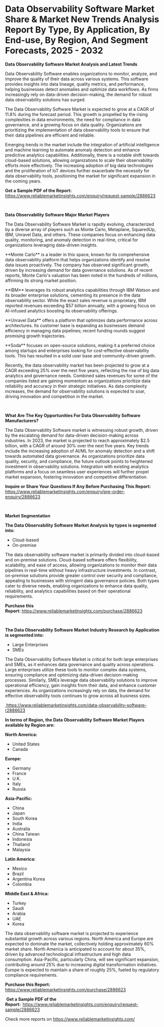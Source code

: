 <p><h1>Data Observability Software Market Share & Market New Trends Analysis Report By Type, By Application, By End-use, By Region, And Segment Forecasts, 2025 - 2032</h1></p><p><strong>Data Observability Software Market Analysis and Latest Trends</strong></p>
<p><p>Data Observability Software enables organizations to monitor, analyze, and improve the quality of their data across various systems. This software provides insights into data lineage, quality metrics, and performance, helping businesses detect anomalies and optimize data workflows. As firms increasingly rely on data-driven decision-making, the demand for robust data observability solutions has surged.</p><p>The Data Observability Software Market is expected to grow at a CAGR of 11.8% during the forecast period. This growth is propelled by the rising complexities in data environments, the need for compliance in data governance, and a growing focus on data quality. Organizations are prioritizing the implementation of data observability tools to ensure that their data pipelines are efficient and reliable.</p><p>Emerging trends in the market include the integration of artificial intelligence and machine learning to automate anomaly detection and enhance predictive analytics capabilities. Additionally, there is a notable shift towards cloud-based solutions, allowing organizations to scale their observability efforts more effectively. The increasing adoption of big data technologies and the proliferation of IoT devices further exacerbate the necessity for data observability tools, positioning the market for significant expansion in the coming years.</p></p>
<p><strong>Get a Sample PDF of the Report:&nbsp;</strong> <a href="https://www.reliablemarketinsights.com/enquiry/request-sample/2886623?utm_campaign=2988&utm_medium=2&utm_source=Github&utm_content=ia&utm_term=13032025&utm_id=data-observability-software">https://www.reliablemarketinsights.com/enquiry/request-sample/2886623</a></p>
<p>&nbsp;</p>
<p><strong>Data Observability Software Major Market Players</strong></p>
<p><p>The Data Observability Software Market is rapidly evolving, characterized by a diverse array of players such as Monte Carlo, Metaplane, SquaredUp, IBM, Unravel Data, and others. These companies focus on enhancing data quality, monitoring, and anomaly detection in real-time, critical for organizations leveraging data-driven insights.</p><p>**Monte Carlo** is a leader in this space, known for its comprehensive data observability platform that helps organizations identify and resolve data issues proactively. The company has observed significant growth, driven by increasing demand for data governance solutions. As of recent reports, Monte Carlo's valuation has been noted in the hundreds of millions, affirming its strong market position.</p><p>**IBM** leverages its robust analytics capabilities through IBM Watson and its broader enterprise solutions, cementing its presence in the data observability sector. While the exact sales revenue is proprietary, IBM reported revenues exceeding $57 billion annually, with a growing focus on AI-infused analytics boosting its observability offerings.</p><p>**Unravel Data** offers a platform that optimizes data performance across architectures. Its customer base is expanding as businesses demand efficiency in managing data pipelines; recent funding rounds suggest promising growth trajectories.</p><p>**Soda** focuses on open-source solutions, making it a preferred choice among startups and enterprises looking for cost-effective observability tools. This has resulted in a solid user base and community-driven growth. </p><p>Recently, the data observability market has been projected to grow at a CAGR exceeding 25% over the next five years, reflecting the rise of big data analytics and governance needs. Combined sales revenues for some of the companies listed are gaining momentum as organizations prioritize data reliability and accuracy in their strategic initiatives. As data complexity increases, the demand for observability solutions is expected to soar, driving innovation and competition in the market.</p></p>
<p>&nbsp;</p>
<p><strong>What Are The Key Opportunities For Data Observability Software Manufacturers?</strong></p>
<p><p>The Data Observability Software market is witnessing robust growth, driven by the escalating demand for data-driven decision-making across industries. In 2023, the market is projected to reach approximately $2.5 billion, with a CAGR of around 30% over the next five years. Key trends include the increasing adoption of AI/ML for anomaly detection and a shift towards automated data governance. As organizations prioritize data quality, security, and compliance, the future outlook points to heightened investment in observability solutions. Integration with existing analytics platforms and a focus on seamless user experiences will further propel market expansion, fostering innovation and competitive differentiation.</p></p>
<p><strong>Inquire or Share Your Questions If Any Before Purchasing This Report:</strong> <a href="https://www.reliablemarketinsights.com/enquiry/pre-order-enquiry/2886623?utm_campaign=2988&utm_medium=2&utm_source=Github&utm_content=ia&utm_term=13032025&utm_id=data-observability-software">https://www.reliablemarketinsights.com/enquiry/pre-order-enquiry/2886623</a></p>
<p>&nbsp;</p>
<p><strong>Market Segmentation</strong></p>
<p><strong>The Data Observability Software Market Analysis by types is segmented into:</strong></p>
<p><ul><li>Cloud-based</li><li>On-premise</li></ul></p>
<p><p>The data observability software market is primarily divided into cloud-based and on-premise solutions. Cloud-based software offers flexibility, scalability, and ease of access, allowing organizations to monitor their data pipelines in real-time without heavy infrastructure investments. In contrast, on-premise solutions provide greater control over security and compliance, appealing to businesses with stringent data governance policies. Both types cater to diverse needs, enabling organizations to enhance data quality, reliability, and analytics capabilities based on their operational requirements.</p></p>
<p><strong>Purchase this Report:&nbsp;</strong><a href="https://www.reliablemarketinsights.com/purchase/2886623?utm_campaign=2988&utm_medium=2&utm_source=Github&utm_content=ia&utm_term=13032025&utm_id=data-observability-software">https://www.reliablemarketinsights.com/purchase/2886623</a></p>
<p>&nbsp;</p>
<p><strong>The Data Observability Software Market Industry Research by Application is segmented into:</strong></p>
<p><ul><li>Large Enterprises</li><li>SMEs</li></ul></p>
<p><p>The Data Observability Software Market is critical for both large enterprises and SMEs, as it enhances data governance and quality across operations. Large enterprises utilize these tools to monitor complex data systems, ensuring compliance and optimizing data-driven decision-making processes. Similarly, SMEs leverage data observability solutions to improve operational efficiency, gain insights from their data, and enhance customer experiences. As organizations increasingly rely on data, the demand for effective observability tools continues to grow across all business sizes.</p></p>
<p><a href="https://www.reliablemarketinsights.com/data-observability-software-r2886623?utm_campaign=2988&utm_medium=2&utm_source=Github&utm_content=ia&utm_term=13032025&utm_id=data-observability-software">&nbsp;https://www.reliablemarketinsights.com/data-observability-software-r2886623</a></p>
<p><strong>In terms of Region, the Data Observability Software Market Players available by Region are:</strong></p>
<p>
    <p> <strong> North America: </strong>
        <ul>
            <li>United States</li>
            <li>Canada</li>
        </ul>
        </p> 
    <p> <strong> Europe: </strong>
        <ul>
            <li>Germany</li>
            <li>France</li>
            <li>U.K.</li>
            <li>Italy</li>
            <li>Russia</li>
        </ul>
        </p> 
    <p> <strong> Asia-Pacific: </strong>
        <ul>
            <li>China</li>
            <li>Japan</li>
            <li>South Korea</li>
            <li>India</li>
            <li>Australia</li>
            <li>China Taiwan</li>
            <li>Indonesia</li>
            <li>Thailand</li>
            <li>Malaysia</li>
        </ul>
        </p> 
    <p> <strong> Latin America: </strong>
        <ul>
            <li>Mexico</li>
            <li>Brazil</li>
            <li>Argentina Korea</li>
            <li>Colombia</li>
        </ul>
        </p> 
    <p> <strong> Middle East & Africa: </strong>
        <ul>
            <li>Turkey</li>
            <li>Saudi</li>
            <li>Arabia</li>
            <li>UAE</li>
            <li>Korea</li>
        </ul>
    </p>
    </p>
<p><p>The data observability software market is projected to experience substantial growth across various regions. North America and Europe are expected to dominate the market, collectively holding approximately 60% market share. North America is anticipated to account for about 35%, driven by advanced technological infrastructure and high data consumption. Asia-Pacific, particularly China, will see significant expansion, contributing around 25% due to increasing digital transformation initiatives. Europe is expected to maintain a share of roughly 25%, fueled by regulatory compliance requirements.</p></p>
<p><strong>Purchase this Report: </strong><a href="https://www.reliablemarketinsights.com/purchase/2886623?utm_campaign=2988&utm_medium=2&utm_source=Github&utm_content=ia&utm_term=13032025&utm_id=data-observability-software">https://www.reliablemarketinsights.com/purchase/2886623</a></p>
<p>&nbsp;<strong>Get a Sample PDF of the Report:&nbsp;&nbsp;</strong><a href="https://www.reliablemarketinsights.com/enquiry/request-sample/2886623?utm_campaign=2988&utm_medium=2&utm_source=Github&utm_content=ia&utm_term=13032025&utm_id=data-observability-software">https://www.reliablemarketinsights.com/enquiry/request-sample/2886623</a></p>
<p><strong></strong></p>
<p>Check more reports on <a href="https://www.reliablemarketinsights.com/?utm_campaign=2988&utm_medium=2&utm_source=Github&utm_content=ia&utm_term=13032025&utm_id=data-observability-software">https://www.reliablemarketinsights.com/</a></p>